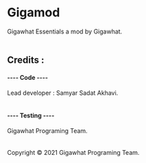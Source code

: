 # Gigamod
Gigawhat Essentials a mod by Gigawhat. <br>
 <br>
## Credits :

#### ---- Code ----
Lead developer : Samyar Sadat Akhavi. <br>
 <br>
#### ---- Testing ----
Gigawhat Programing Team. <br>
 <br>
 <br>
Copyright © 2021 Gigawhat Programing Team.
